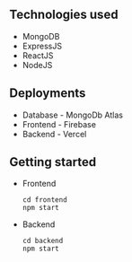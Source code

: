 ## Technologies used

- MongoDB
- ExpressJS
- ReactJS
- NodeJS

## Deployments
- Database - MongoDb Atlas
- Frontend - Firebase
- Backend - Vercel

## Getting started

- Frontend

    ```
    cd frontend
    npm start
    ```

- Backend

    ```
    cd backend
    npm start
    ```